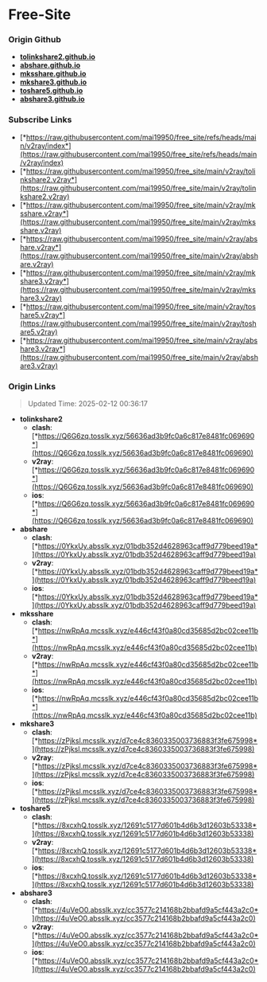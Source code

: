 # Free-Site

### Origin Github

- [**tolinkshare2.github.io**](https://github.com/tolinkshare2/tolinkshare2.github.io)
- [**abshare.github.io**](https://github.com/abshare/abshare.github.io)
- [**mksshare.github.io**](https://github.com/mksshare/mksshare.github.io)
- [**mkshare3.github.io**](https://github.com/mkshare3/mkshare3.github.io)
- [**toshare5.github.io**](https://github.com/toshare5/toshare5.github.io)
- [**abshare3.github.io**](https://github.com/abshare3/abshare3.github.io)

### Subscribe Links

- [*https://raw.githubusercontent.com/mai19950/free_site/refs/heads/main/v2ray/index*](https://raw.githubusercontent.com/mai19950/free_site/refs/heads/main/v2ray/index)
- [*https://raw.githubusercontent.com/mai19950/free_site/main/v2ray/tolinkshare2.v2ray*](https://raw.githubusercontent.com/mai19950/free_site/main/v2ray/tolinkshare2.v2ray)
- [*https://raw.githubusercontent.com/mai19950/free_site/main/v2ray/mksshare.v2ray*](https://raw.githubusercontent.com/mai19950/free_site/main/v2ray/mksshare.v2ray)
- [*https://raw.githubusercontent.com/mai19950/free_site/main/v2ray/abshare.v2ray*](https://raw.githubusercontent.com/mai19950/free_site/main/v2ray/abshare.v2ray)
- [*https://raw.githubusercontent.com/mai19950/free_site/main/v2ray/mkshare3.v2ray*](https://raw.githubusercontent.com/mai19950/free_site/main/v2ray/mkshare3.v2ray)
- [*https://raw.githubusercontent.com/mai19950/free_site/main/v2ray/toshare5.v2ray*](https://raw.githubusercontent.com/mai19950/free_site/main/v2ray/toshare5.v2ray)
- [*https://raw.githubusercontent.com/mai19950/free_site/main/v2ray/abshare3.v2ray*](https://raw.githubusercontent.com/mai19950/free_site/main/v2ray/abshare3.v2ray)

### Origin Links

> Updated Time: 2025-02-12 00:36:17

- **tolinkshare2**
  - **clash**: [*https://Q6G6zq.tosslk.xyz/56636ad3b9fc0a6c817e8481fc069690*](https://Q6G6zq.tosslk.xyz/56636ad3b9fc0a6c817e8481fc069690)
  - **v2ray**: [*https://Q6G6zq.tosslk.xyz/56636ad3b9fc0a6c817e8481fc069690*](https://Q6G6zq.tosslk.xyz/56636ad3b9fc0a6c817e8481fc069690)
  - **ios**: [*https://Q6G6zq.tosslk.xyz/56636ad3b9fc0a6c817e8481fc069690*](https://Q6G6zq.tosslk.xyz/56636ad3b9fc0a6c817e8481fc069690)
- **abshare**
  - **clash**: [*https://0YkxUy.absslk.xyz/01bdb352d4628963caff9d779beed19a*](https://0YkxUy.absslk.xyz/01bdb352d4628963caff9d779beed19a)
  - **v2ray**: [*https://0YkxUy.absslk.xyz/01bdb352d4628963caff9d779beed19a*](https://0YkxUy.absslk.xyz/01bdb352d4628963caff9d779beed19a)
  - **ios**: [*https://0YkxUy.absslk.xyz/01bdb352d4628963caff9d779beed19a*](https://0YkxUy.absslk.xyz/01bdb352d4628963caff9d779beed19a)
- **mksshare**
  - **clash**: [*https://nwRpAq.mcsslk.xyz/e446cf43f0a80cd35685d2bc02cee11b*](https://nwRpAq.mcsslk.xyz/e446cf43f0a80cd35685d2bc02cee11b)
  - **v2ray**: [*https://nwRpAq.mcsslk.xyz/e446cf43f0a80cd35685d2bc02cee11b*](https://nwRpAq.mcsslk.xyz/e446cf43f0a80cd35685d2bc02cee11b)
  - **ios**: [*https://nwRpAq.mcsslk.xyz/e446cf43f0a80cd35685d2bc02cee11b*](https://nwRpAq.mcsslk.xyz/e446cf43f0a80cd35685d2bc02cee11b)
- **mkshare3**
  - **clash**: [*https://zPjksl.mcsslk.xyz/d7ce4c8360335003736883f3fe675998*](https://zPjksl.mcsslk.xyz/d7ce4c8360335003736883f3fe675998)
  - **v2ray**: [*https://zPjksl.mcsslk.xyz/d7ce4c8360335003736883f3fe675998*](https://zPjksl.mcsslk.xyz/d7ce4c8360335003736883f3fe675998)
  - **ios**: [*https://zPjksl.mcsslk.xyz/d7ce4c8360335003736883f3fe675998*](https://zPjksl.mcsslk.xyz/d7ce4c8360335003736883f3fe675998)
- **toshare5**
  - **clash**: [*https://8xcxhQ.tosslk.xyz/12691c5177d601b4d6b3d12603b53338*](https://8xcxhQ.tosslk.xyz/12691c5177d601b4d6b3d12603b53338)
  - **v2ray**: [*https://8xcxhQ.tosslk.xyz/12691c5177d601b4d6b3d12603b53338*](https://8xcxhQ.tosslk.xyz/12691c5177d601b4d6b3d12603b53338)
  - **ios**: [*https://8xcxhQ.tosslk.xyz/12691c5177d601b4d6b3d12603b53338*](https://8xcxhQ.tosslk.xyz/12691c5177d601b4d6b3d12603b53338)
- **abshare3**
  - **clash**: [*https://4uVeO0.absslk.xyz/cc3577c214168b2bbafd9a5cf443a2c0*](https://4uVeO0.absslk.xyz/cc3577c214168b2bbafd9a5cf443a2c0)
  - **v2ray**: [*https://4uVeO0.absslk.xyz/cc3577c214168b2bbafd9a5cf443a2c0*](https://4uVeO0.absslk.xyz/cc3577c214168b2bbafd9a5cf443a2c0)
  - **ios**: [*https://4uVeO0.absslk.xyz/cc3577c214168b2bbafd9a5cf443a2c0*](https://4uVeO0.absslk.xyz/cc3577c214168b2bbafd9a5cf443a2c0)
